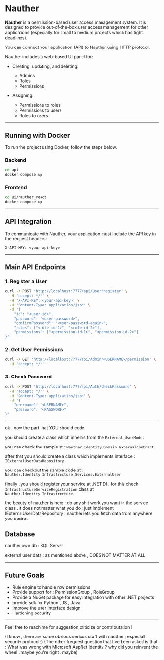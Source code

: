 # Nauther

**Nauther** is a permission-based user access management system. It is designed to provide out-of-the-box user access management for other applications (especially for small to medium projects which has tight deadlines).

You can connect your application (API) to Nauther using HTTP protocol.

Nauther includes a web-based UI panel for:

* Creating, updating, and deleting:

  * Admins
  * Roles
  * Permissions
* Assigning:

  * Permissions to roles
  * Permissions to users
  * Roles to users

---

## Running with Docker

To run the project using Docker, follow the steps below.

### Backend

```bash
cd api
docker compose up
```

### Frontend

```bash
cd ui/nauther_react
docker compose up
```

---

## API Integration

To communicate with Nauther, your application must include the API key in the request headers:

```
X-API-KEY: <your-api-key>
```

---

## Main API Endpoints

### 1. Register a User

```bash
curl -X POST 'http://localhost:7777/api/User/register' \
  -H 'accept: */*' \
  -H 'X-API-KEY: <your-api-key>' \
  -H 'Content-Type: application/json' \
  -d '{
    "id": "<user-id>",
    "password": "<user-password>",
    "confirmPassword": "<user-password-again>",
    "roles": ["<role-id-1>", "<role-id-2>"],
    "permissions": ["<permission-id-1>", "<permission-id-2>"]
}'
```

### 2. Get User Permissions

```bash
curl -X GET 'http://localhost:7777/api/Admin/<USERNAME>/permission' \
  -H 'accept: */*'
```

### 3. Check Password

```bash
curl -X POST 'http://localhost:777/api/Auth/checkPassword' \
  -H 'accept: */*' \
  -H 'Content-Type: application/json' \
  -d '{
    "username": "<USERNAME>",
    "password": "<PASSWORD>"
}'
```

---

ok . now the part that YOU should code

you should create a class which inhertis from the `External_UserModel`

you can check the sample at : `Nauther.Identity.Domain.ExternalContract`

after that you should create a class which implements interface : `IExternalUserDataRepository`

you can checkout the sample code at : `Nauther.Identity.Infrastructure.Services.ExternalUser`

finally , you should register your service at .NET DI . for this  check `InfrastructureServiceRegistration` class at `Nauther.Identity.Infrastructure` 


the beauty of nauther is here : do any shit work you want in the service class . it does not matter what you do ; just implement IExternalUserDataRepository . 
nauther lets you fetch data from anywhere you desire . 
## Database
nauther own db : SQL Server

external user data : as mentioned above , DOES NOT MATTER AT ALL

---

## Future Goals
* Rule engine to handle row permissions
* Provide support for : PermissionGroup , RoleGroup
* Provide a NuGet package for easy integration with other .NET projects
* provide sdk for Python , JS , Java 
* Improve the user interface design
* Hardening security


---
Feel free to reach me for suggestion,criticize or contributation !

(I know , there are some obvious serious stuff with nauther ; especiall security protocols)
(The other frequest question that I've been asked is that : What was wrong with Microsoft AspNet Identity ? why did you reinvent the wheel . maybe you're right . maybe)
